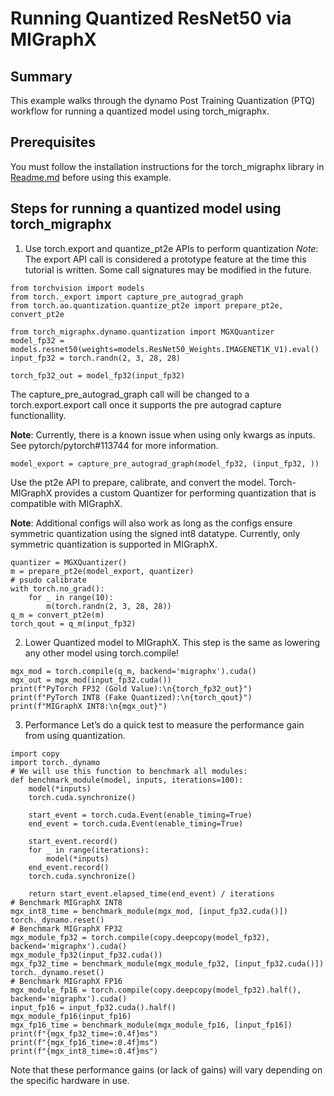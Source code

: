 

# Running Quantized ResNet50 via MIGraphX

## Summary
This example walks through the dynamo Post Training Quantization (PTQ) workflow for running a quantized model using torch_migraphx.

## Prerequisites
You must follow the installation instructions for the torch_migraphx library in [Readme.md](https://github.com/Rmalavally/rocm-examples/blob/develop/AI/MIGraphX/Quantization/Readme.md) before using this example.

## Steps for running a quantized model using torch_migraphx

1. Use torch.export and quantize_pt2e APIs to perform quantization
*Note*: The export API call is considered a prototype feature at the time this tutorial is written. Some call signatures may be modified in the future.

```import torch
from torchvision import models
from torch._export import capture_pre_autograd_graph
from torch.ao.quantization.quantize_pt2e import prepare_pt2e, convert_pt2e
```

```import torch_migraphx
from torch_migraphx.dynamo.quantization import MGXQuantizer
model_fp32 = models.resnet50(weights=models.ResNet50_Weights.IMAGENET1K_V1).eval()
input_fp32 = torch.randn(2, 3, 28, 28)

torch_fp32_out = model_fp32(input_fp32)
```

The capture_pre_autograd_graph call will be changed to a torch.export.export call once it supports the pre autograd capture functionallity. 

**Note**: Currently, there is a known issue when using only kwargs as inputs. See pytorch/pytorch#113744 for more information.

```
model_export = capture_pre_autograd_graph(model_fp32, (input_fp32, ))
```
Use the pt2e API to prepare, calibrate, and convert the model. Torch-MIGraphX provides a custom Quantizer for performing quantization that is compatible with MIGraphX.

**Note**: Additional configs will also work as long as the configs ensure symmetric quantization using the signed int8 datatype. Currently, only symmetric quantization is supported in MIGraphX.

```
quantizer = MGXQuantizer()
m = prepare_pt2e(model_export, quantizer)
# psudo calibrate
with torch.no_grad():
    for _ in range(10):
        m(torch.randn(2, 3, 28, 28))
q_m = convert_pt2e(m)
torch_qout = q_m(input_fp32)
```

2. Lower Quantized model to MIGraphX. This step is the same as lowering any other model using torch.compile!

```
mgx_mod = torch.compile(q_m, backend='migraphx').cuda()
mgx_out = mgx_mod(input_fp32.cuda())
print(f"PyTorch FP32 (Gold Value):\n{torch_fp32_out}")
print(f"PyTorch INT8 (Fake Quantized):\n{torch_qout}")
print(f"MIGraphX INT8:\n{mgx_out}")
```

3. Performance
Let’s do a quick test to measure the performance gain from using quantization.

```
import copy
import torch._dynamo
# We will use this function to benchmark all modules:
def benchmark_module(model, inputs, iterations=100):
    model(*inputs)
    torch.cuda.synchronize()

    start_event = torch.cuda.Event(enable_timing=True)
    end_event = torch.cuda.Event(enable_timing=True)

    start_event.record()
    for _ in range(iterations):
        model(*inputs)
    end_event.record()
    torch.cuda.synchronize()

    return start_event.elapsed_time(end_event) / iterations
# Benchmark MIGraphX INT8
mgx_int8_time = benchmark_module(mgx_mod, [input_fp32.cuda()])
torch._dynamo.reset()
# Benchmark MIGraphX FP32
mgx_module_fp32 = torch.compile(copy.deepcopy(model_fp32), backend='migraphx').cuda()
mgx_module_fp32(input_fp32.cuda())
mgx_fp32_time = benchmark_module(mgx_module_fp32, [input_fp32.cuda()])
torch._dynamo.reset()
# Benchmark MIGraphX FP16
mgx_module_fp16 = torch.compile(copy.deepcopy(model_fp32).half(), backend='migraphx').cuda()
input_fp16 = input_fp32.cuda().half()
mgx_module_fp16(input_fp16)
mgx_fp16_time = benchmark_module(mgx_module_fp16, [input_fp16])
print(f"{mgx_fp32_time=:0.4f}ms")
print(f"{mgx_fp16_time=:0.4f}ms")
print(f"{mgx_int8_time=:0.4f}ms")

```
 Note that these performance gains (or lack of gains) will vary depending on the specific hardware in use.




